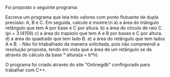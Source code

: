 Foi proposto o seguinte programa:

Escreva um programa que leia três valores com ponto flutuante de dupla precisão: A, B e C. Em seguida, calcule e mostre:\n
a) a área do triângulo retângulo que tem A por base e C por altura.
b) a área do círculo de raio C. (pi = 3.14159)
c) a área do trapézio que tem A e B por bases e C por altura.
d) a área do quadrado que tem lado B.
e) a área do retângulo que tem lados A e B. - Não foi trtabalhado da maneira solicitada, pois não compreendi a resolução proposta, tendo em vista que a área de um retângulo se da através do cálculo da base * altura(a = b*h).

O programa foi criado através do site "Onlinegdb" confirgurado para trabalhar com C++.

